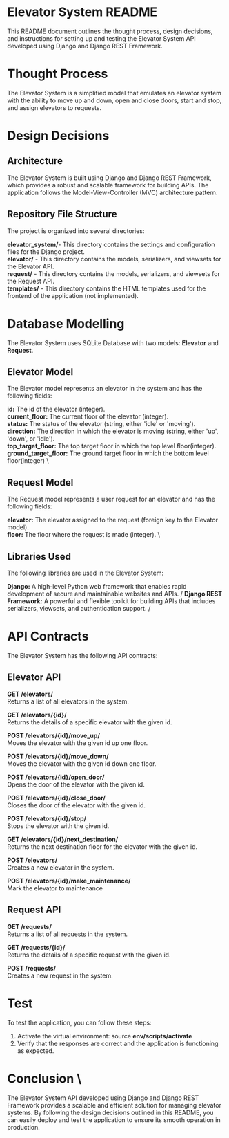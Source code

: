 # **Elevator System README**
This README document outlines the thought process, design decisions, and instructions for setting up and testing the Elevator System API developed using Django and Django REST Framework.

# Thought Process
The Elevator System is a simplified model that emulates an elevator system with the ability to move up and down, open and close doors, start and stop, and assign elevators to requests.

# Design Decisions
## Architecture
The Elevator System is built using Django and Django REST Framework, which provides a robust and scalable framework for building APIs. The application follows the Model-View-Controller (MVC) architecture pattern.

## Repository File Structure
The project is organized into several directories:

**elevator_system/**- This directory contains the settings and configuration files for the Django project.\
**elevator/** - This directory contains the models, serializers, and viewsets for the Elevator API. \
**request/** - This directory contains the models, serializers, and viewsets for the Request API.\
**templates/** - This directory contains the HTML templates used for the frontend of the application (not implemented).

# Database Modelling
The Elevator System uses SQLite Database with two models: **Elevator** and **Request**.

## Elevator Model
The Elevator model represents an elevator in the system and has the following fields:

**id:** The id of the elevator (integer). \
**current_floor:** The current floor of the elevator (integer). \
**status:** The status of the elevator (string, either 'idle' or 'moving').\
**direction:** The direction in which the elevator is moving (string, either 'up', 'down', or 'idle'). \
**top_target_floor:** The top target floor in which the top level floor(integer). \
**ground_target_floor:** The ground target floor in which the bottom level floor(integer) \

## Request Model
The Request model represents a user request for an elevator and has the following fields:

**elevator:** The elevator assigned to the request (foreign key to the Elevator model). \
**floor:** The floor where the request is made (integer). \

## Libraries Used
The following libraries are used in the Elevator System:

**Django:** A high-level Python web framework that enables rapid development of secure and maintainable websites and APIs. /
**Django REST Framework:** A powerful and flexible toolkit for building APIs that includes serializers, viewsets, and authentication support. /

# API Contracts
The Elevator System has the following API contracts:

## Elevator API
**GET /elevators/** \
Returns a list of all elevators in the system.

**GET /elevators/{id}/** \
Returns the details of a specific elevator with the given id.

**POST /elevators/{id}/move_up/** \
Moves the elevator with the given id up one floor.

**POST /elevators/{id}/move_down/** \
Moves the elevator with the given id down one floor.

**POST /elevators/{id}/open_door/** \
Opens the door of the elevator with the given id.

**POST /elevators/{id}/close_door/** \
Closes the door of the elevator with the given id.

**POST /elevators/{id}/stop/** \
Stops the elevator with the given id.

**GET /elevators/{id}/next_destination/** \
Returns the next destination floor for the elevator with the given id.

**POST /elevators/** \
Creates a new elevator in the system.

**POST /elevators/{id}/make_maintenance/** \
Mark the elevator to maintenance

## Request API
**GET /requests/** \
Returns a list of all requests in the system.

**GET /requests/{id}/** \
Returns the details of a specific request with the given id.

**POST /requests/** \
Creates a new request in the system.

# Test
To test the application, you can follow these steps:

1. Activate the virtual environment: source **env/scripts/activate**
2. Verify that the responses are correct and the application is functioning as expected.
# Conclusion \
The Elevator System API developed using Django and Django REST Framework provides a scalable and efficient solution for managing elevator systems. By following the design decisions outlined in this README, you can easily deploy and test the application to ensure its smooth operation in production.